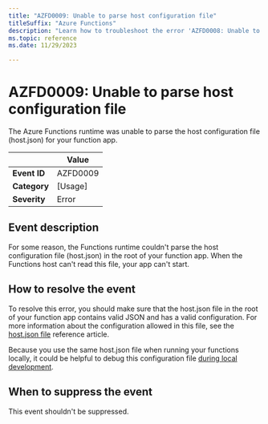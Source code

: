 ```yaml
---
title: "AZFD0009: Unable to parse host configuration file"
titleSuffix: "Azure Functions"
description: "Learn how to troubleshoot the error 'AZFD0008: Unable to parse host configuration file' in Azure Functions"
ms.topic: reference
ms.date: 11/29/2023

---
```


# AZFD0009: Unable to parse host configuration file

The Azure Functions runtime was unable to parse the host configuration file (host.json) for your function app.

| | Value |
|-|-|
| **Event ID** |AZFD0009|
| **Category** |[Usage]|
| **Severity** |Error|

## Event description

For some reason, the Functions runtime couldn't parse the host configuration file (host.json) in the root of your function app. When the Functions host can't read this file, your app can't start.

## How to resolve the event

To resolve this error, you should make sure that the host.json file in the root of your function app contains valid JSON and has a valid configuration. For more information about the configuration allowed in this file, see the [host.json file](../../functions-host-json.md#sample-hostjson-file) reference article. 

Because you use the same host.json file when running your functions locally, it could be helpful to debug this configuration file [during local development](../../functions-develop-local.md).

## When to suppress the event

This event shouldn't be suppressed.
